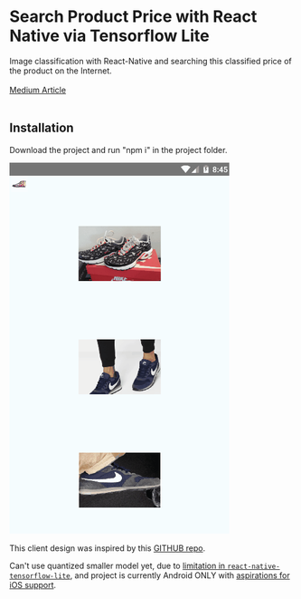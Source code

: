 # Search Product Price with React Native via Tensorflow Lite 

Image classification with React-Native and searching this classified price of the product on the Internet.<br><br>
[Medium Article](https://github.com/rifatcakir/React_Native_Image_Classification_with_Tensorflow/blob/master/README.md)
<br><br>
## Installation
Download the project and run "npm i" in the project folder.


![TF Demo](_art/RN_tensor_flow_lite.gif)

This client design was inspired by this [GITHUB repo](https://github.com/GantMan/RN_TF_Lite/tree/master/android).

Can't use quantized smaller model yet, due to [limitation in `react-native-tensorflow-lite`](https://github.com/jazzystring1/react-native-tensorflow-lite/issues/3), and project is currently Android ONLY with [aspirations for iOS support](https://github.com/jazzystring1/react-native-tensorflow-lite/issues/2).
